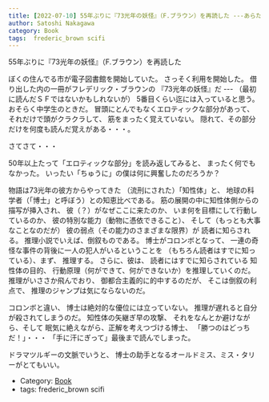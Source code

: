 ```yaml
---
title: [2022-07-10] 55年ぶりに『73光年の妖怪』（F.ブラウン）を再読した ---あらためて読むと素晴しい倒叙ミステリーだった
author: Satoshi Nakagawa
category: Book
tags:  frederic_brown scifi
---
```


55年ぶりに『73光年の妖怪』（F.ブラウン）を再読した

 ぼくの住んでる市が電子図書館を開始していた。
さっそく利用を開始した。
借り出した内の一冊がフレデリック・ブラウンの
『73光年の妖怪』だ ---
（最初に読んだＳＦではないかもしれないが）
5番目くらい迄には入っていると思う。
おそらく中学生のときだ。
冒頭にとんでもなくエロティックな部分があって、
それだけで頭がクラクラして、
筋をまったく覚えていない。
隠れて、その部分だけを何度も読んだ覚えがある・・・。

 さてさて・・・

 50年以上たって「エロティックな部分」を読み返してみると、
まったく何でもなかった。
いったい「ちゅうに」の僕は何に興奮したのだろうか？

 物語は73光年の彼方からやってきた
（流刑にされた）「知性体」と、
地球の科学者（「博士」と呼ぼう）との知恵比べである。
筋の展開の中に知性体側からの描写が挿入され、
彼（？）がなぜここに来たのか、
いま何を目標にして行動しているのか、
彼の特別な能力（動物に憑依できること）、
そして（もっとも大事なことなのだが）
彼の弱点（その能力のさまざまな限界）が
読者に知らされる。
推理小説でいえば、倒叙ものである。
博士がコロンボとなって、
一連の奇怪な事件の背後に一人の犯人がいるということを
（もちろん読者はすでに知っている）、まず、
推理する。
さらに、彼は、
読者にはすでに知らされている
知性体の目的、
行動原理（何ができて、何ができないか）を推理していくのだ。
推理がいささか飛んでおり、
御都合主義的に的中するのだが、
そこは倒叙の利点で、
推理のジャンプは気にならないのだ。

 コロンボと違い、
博士は絶対的な優位には立っていない。
推理が遅れると自分が殺されてしまうのだ。
知性体の矢継ぎ早の攻撃、
それをなんとか避けながら、そして
眠気に絶えながら、正解を考えつづける博士、
「勝つのはどっちだ！」・・・
「手に汗にぎって」最後まで読んでしまった。

 ドラマツルギーの文脈でいうと、
博士の助手となるオールドミス、ミス・タリーがとてもいい。

- Category: [Book](https://merapano.github.io/categories.html#Book)
- tags:  frederic_brown scifi
